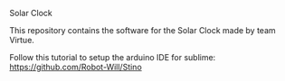 Solar Clock

This repository contains the software for the Solar Clock made by team Virtue.

Follow this tutorial to setup the arduino IDE for sublime:
https://github.com/Robot-Will/Stino 
